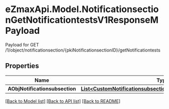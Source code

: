 # eZmaxApi.Model.NotificationsectionGetNotificationtestsV1ResponseMPayload
Payload for GET /1/object/notificationsection/{pkiNotificationsectionID}/getNotificationtests

## Properties

Name | Type | Description | Notes
------------ | ------------- | ------------- | -------------
**AObjNotificationsubsection** | [**List&lt;CustomNotificationsubsectiongetnotificationtestsResponse&gt;**](CustomNotificationsubsectiongetnotificationtestsResponse.md) |  | 

[[Back to Model list]](../README.md#documentation-for-models) [[Back to API list]](../README.md#documentation-for-api-endpoints) [[Back to README]](../README.md)


